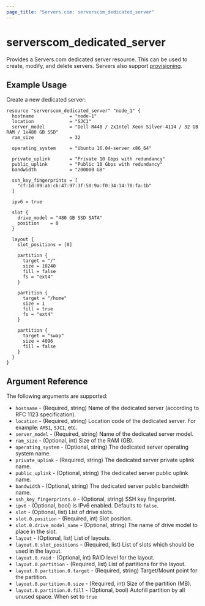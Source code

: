 ```yaml
---
page_title: "Servers.com: serverscom_dedicated_server"
---
```


# serverscom_dedicated_server

Provides a Servers.com dedicated server resource. This can be used to create, modify, and delete servers. Servers also support [provisioning](https://www.terraform.io/docs/provisioners/index.html).

## Example Usage

Create a new dedicated server:

```hcl
resource "serverscom_dedicated_server" "node_1" {
  hostname             = "node-1"
  location             = "SJC1"
  server_model         = "Dell R440 / 2xIntel Xeon Silver-4114 / 32 GB RAM / 1x480 GB SSD"
  ram_size             = 32

  operating_system     = "Ubuntu 16.04-server x86_64"

  private_uplink       = "Private 10 Gbps with redundancy"
  public_uplink        = "Public 10 Gbps with redundancy"
  bandwidth            = "200000 GB"

  ssh_key_fingerprints = [
    "cf:1d:09:ab:cb:47:97:3f:50:9a:f0:34:14:78:fa:1b"
  ]

  ipv6 = true

  slot {
    drive_model = "480 GB SSD SATA"
    position    = 0
  }

  layout {
    slot_positions = [0]

    partition {
      target = "/"
      size = 10240
      fill = false
      fs = "ext4"
    }

    partition {
      target = "/home"
      size = 1
      fill = true
      fs = "ext4"
    }

    partition {
      target = "swap"
      size = 4096
      fill = false
    }
  }
}
```

## Argument Reference

The following arguments are supported:

- `hostname` - (Required, string) Name of the dedicated server (according to RFC 1123 specification).
- `location` - (Required, string) Location code of the dedicated server. For example: `AMS1`, `SJC1`, etc.
- `server_model` - (Required, string) Name of the dedicated server model.
- `ram_size` - (Optional, int) Size of the RAM (GB).
- `operating_system` - (Optional, string) The dedicated server operating system name.
- `private_uplink` - (Required, string) The dedicated server private uplink name.
- `public_uplink` - (Optional, string) The dedicated server public uplink name.
- `bandwidth` - (Optional, string) The dedicated server public bandwidth name.
- `ssh_key_fingerprints.0` - (Optional, string) SSH key fingerprint.
- `ipv6` - (Optional, bool) Is IPv6 enabled. Defaults to `false`.
- `slot` - (Optional, list) List of drive slots.
- `slot.0.position` - (Required, int) Slot position.
- `slot.0.drive_model_name` - (Optional, string) The name of drive model to place in the slot.
- `layout` - (Optional, list) List of layouts.
- `layout.0.slot_positions` - (Required, list) List of slots which should be used in the layout.
- `layout.0.raid` - (Optional, int) RAID level for the layout.
- `layout.0.partition` - (Required, list) List of partitions for the layout.
- `layout.0.partition.0.target` - (Required, string) Target/Mount point for the partition.
- `layout.0.partition.0.size` - (Required, int) Size of the partition (MB).
- `layout.0.partition.0.fill` - (Optional, bool) Autofill partition by all unused space. When set to `true`
